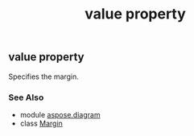 ﻿---
title: value property
second_title: Aspose.Diagram for Python via .NET API References
description: 
type: docs
weight: 40
url: /python-net/aspose.diagram/margin/value/
is_root: false
---

## value property


Specifies the margin.

### See Also
* module [aspose.diagram](../../)
* class [Margin](/diagram/python-net/aspose.diagram/margin)

